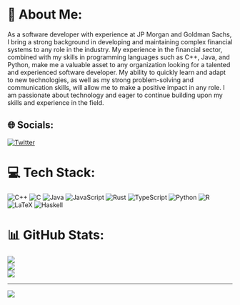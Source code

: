 # 💫 About Me:

As a software developer with experience at JP Morgan and Goldman Sachs, I bring a strong background in developing and maintaining complex financial systems to any role in the industry. My experience in the financial sector, combined with my skills in programming languages such as C++, Java, and Python, make me a valuable asset to any organization looking for a talented and experienced software developer. My ability to quickly learn and adapt to new technologies, as well as my strong problem-solving and communication skills, will allow me to make a positive impact in any role. I am passionate about technology and eager to continue building upon my skills and experience in the field.

## 🌐 Socials:

[![Twitter](https://img.shields.io/badge/Twitter-%231DA1F2.svg?logo=Twitter&logoColor=white)](https://twitter.com/davidratiney284)

# 💻 Tech Stack:

![C++](https://img.shields.io/badge/c++-%2300599C.svg?style=for-the-badge&logo=c%2B%2B&logoColor=white) ![C](https://img.shields.io/badge/c-%2300599C.svg?style=for-the-badge&logo=c&logoColor=white) ![Java](https://img.shields.io/badge/java-%23ED8B00.svg?style=for-the-badge&logo=java&logoColor=white) ![JavaScript](https://img.shields.io/badge/javascript-%23323330.svg?style=for-the-badge&logo=javascript&logoColor=%23F7DF1E) ![Rust](https://img.shields.io/badge/rust-%23000000.svg?style=for-the-badge&logo=rust&logoColor=white) ![TypeScript](https://img.shields.io/badge/typescript-%23007ACC.svg?style=for-the-badge&logo=typescript&logoColor=white) ![Python](https://img.shields.io/badge/python-3670A0?style=for-the-badge&logo=python&logoColor=ffdd54) ![R](https://img.shields.io/badge/r-%23276DC3.svg?style=for-the-badge&logo=r&logoColor=white) ![LaTeX](https://img.shields.io/badge/latex-%23008080.svg?style=for-the-badge&logo=latex&logoColor=white) ![Haskell](https://img.shields.io/badge/Haskell-5e5086?style=for-the-badge&logo=haskell&logoColor=white)

# 📊 GitHub Stats:

![](https://github-readme-stats.vercel.app/api?username=davidratiney284&theme=dark&hide_border=true&include_all_commits=false&count_private=false)<br/>
![](https://github-readme-streak-stats.herokuapp.com/?user=davidratiney284&theme=dark&hide_border=true)<br/>
![](https://github-readme-stats.vercel.app/api/top-langs/?username=davidratiney284&theme=dark&hide_border=true&include_all_commits=false&count_private=false&layout=compact)

---

[![](https://visitcount.itsvg.in/api?id=davidratiney284&icon=4&color=9)](https://visitcount.itsvg.in)
